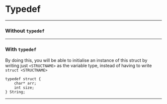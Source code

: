 # Typedef
___
### Without `typedef`


___
### With `typedef`
By doing this, you will be able to initialise an instance of this struct by writing just `<STRUCTNAME>` as the variable type, instead of having to write `struct <STRUCTNAME>`

```
typedef struct {
	char* arr;
	int size;
} String;
```

___